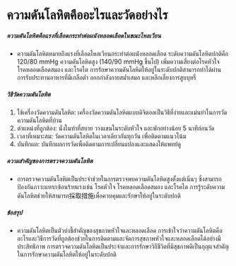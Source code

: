 # ความดันโลหิตคืออะไรและวัดอย่างไร

##### ความดันโลหิตคือแรงที่เลือดกระทำต่อผนังหลอดเลือดในขณะไหลเวียน
* ความดันโลหิตหมายถึงแรงที่เลือดไหลเวียนกระทำต่อผนังหลอดเลือด ระดับความดันโลหิตปกติคือ 120/80 mmHg ความดันโลหิตสูง (140/90 mmHg ขึ้นไป) เพิ่มความเสี่ยงต่อโรคหัวใจ โรคหลอดเลือดสมอง และโรคไต การรักษาความดันโลหิตให้อยู่ในระดับปกติสามารถทำได้ผ่านการรับประทานอาหารที่มีเกลือต่ำ ออกกำลังกายสม่ำเสมอ และหลีกเลี่ยงการสูบบุหรี่

##### วิธีวัดความดันโลหิต
1. ใช้เครื่องวัดความดันโลหิต: เครื่องวัดความดันโลหิตแบบดิจิตอลเป็นวิธีที่ง่ายและแม่นยำในการวัดความดันโลหิตที่บ้าน
2. ตำแหน่งที่ถูกต้อง: นั่งในท่าที่สบาย วางแขนในระดับหัวใจ และพักอย่างน้อย 5 นาทีก่อนวัด
3. เวลาที่เหมาะสม: วัดความดันโลหิตในเวลาเดียวกันทุกวัน เพื่อติดตามแนวโน้ม
4. บันทึกผล: บันทึกผลการวัดเพื่อติดตามการเปลี่ยนแปลงและแสดงให้แพทย์ดู

##### ความสำคัญของการตรวจความดันโลหิต
* การตรวจความดันโลหิตเป็นประจำช่วยในการตรวจพบความดันโลหิตสูงตั้งแต่เนิ่นๆ ซึ่งสามารถป้องกันภาวะแทรกซ้อนร้ายแรงเช่น โรคหัวใจ โรคหลอดเลือดสมอง และโรคไต การรู้ระดับความดันโลหิตช่วยให้สามารถ採取措施เพื่อควบคุมและรักษาให้อยู่ในระดับปกติ

##### ข้อสรุป
* ความดันโลหิตเป็นตัวบ่งชี้สำคัญของสุขภาพหัวใจและหลอดเลือด การเข้าใจว่าความดันโลหิตคืออะไรและวิธีการวัดที่ถูกต้องช่วยในการติดตามและจัดการสุขภาพหัวใจและหลอดเลือดได้อย่างมีประสิทธิภาพ การตรวจความดันโลหิตเป็นประจำและการรักษาวิถีชีวิตที่มีสุขภาพดีเป็นกุญแจสำคัญในการรักษาความดันโลหิตให้อยู่ในระดับปกติ
